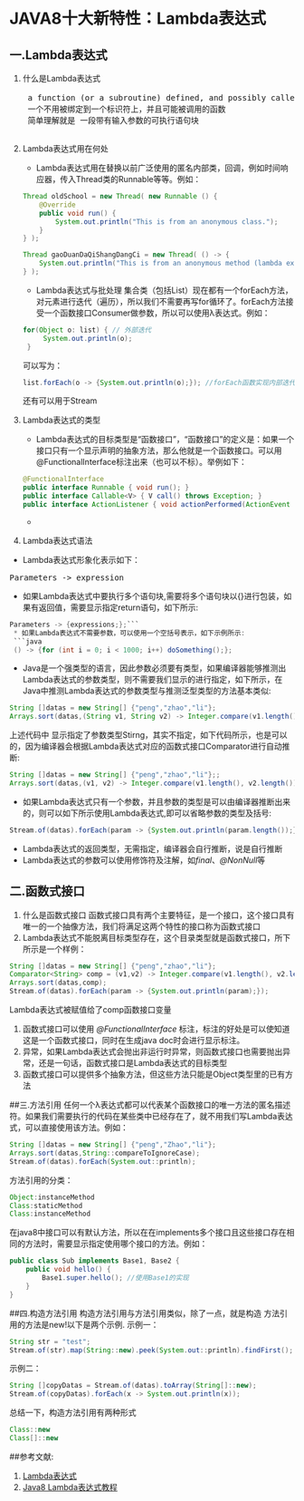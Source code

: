 # JAVA8十大新特性：Lambda表达式

## 一.Lambda表达式
1. 什么是Lambda表达式
	<pre>
	a function (or a subroutine) defined, and possibly called, without being bound to an identifier。
    一个不用被绑定到一个标识符上，并且可能被调用的函数
    简单理解就是 一段带有输入参数的可执行语句块
    </pre>
1. Lambda表达式用在何处
	* Lambda表达式用在替换以前广泛使用的匿名内部类，回调，例如时间响应器，传入Thread类的Runnable等等。例如：
    ```java
    Thread oldSchool = new Thread( new Runnable () {
        @Override
        public void run() {
            System.out.println("This is from an anonymous class.");
        }
    } );

    Thread gaoDuanDaQiShangDangCi = new Thread( () -> {
        System.out.println("This is from an anonymous method (lambda exp).");
    } );
	```
    * Lambda表达式与批处理
    集合类（包括List）现在都有一个forEach方法，对元素进行迭代（遍历），所以我们不需要再写for循环了。forEach方法接受一个函数接口Consumer做参数，所以可以使用λ表达式。例如：
   ```java
   for(Object o: list) { // 外部迭代
        System.out.println(o);
    }
    ```
    可以写为：
     ```java
     list.forEach(o -> {System.out.println(o);}); //forEach函数实现内部迭代
    ```

    还有可以用于Stream

1. Lambda表达式的类型
	* Lambda表达式的目标类型是“函数接口”，“函数接口”的定义是：如果一个接口只有一个显示声明的抽象方法，那么他就是一个函数接口。可以用@FunctionalInterface标注出来（也可以不标）。举例如下：
    ```java
    @FunctionalInterface
    public interface Runnable { void run(); }
    public interface Callable<V> { V call() throws Exception; }
    public interface ActionListener { void actionPerformed(ActionEvent e); }
    ```
    *
1. Lambda表达式语法
 * Lambda表达式形象化表示如下：
 <pre>Parameters -> expression</pre>
 * 如果Lambda表达式中要执行多个语句块,需要将多个语句块以{}进行包装，如果有返回值，需要显示指定return语句，如下所示:
```java
Parameters -> {expressions;};```
 * 如果Lambda表达式不需要参数，可以使用一个空括号表示，如下示例所示:
 ```java
 () -> {for (int i = 0; i < 1000; i++) doSomething();};
 ```
 * Java是一个强类型的语言，因此参数必须要有类型，如果编译器能够推测出Lambda表达式的参数类型，则不需要我们显示的进行指定，如下所示，在Java中推测Lambda表达式的参数类型与推测泛型类型的方法基本类似:
 ```java
 String []datas = new String[] {"peng","zhao","li"};
Arrays.sort(datas,(String v1, String v2) -> Integer.compare(v1.length(), v2.length()));
```
上述代码中 显示指定了参数类型Stirng，其实不指定，如下代码所示，也是可以的，因为编译器会根据Lambda表达式对应的函数式接口Comparator<String>进行自动推断:
```java
String []datas = new String[] {"peng","zhao","li"};;
Arrays.sort(datas,(v1, v2) -> Integer.compare(v1.length(), v2.length()));
```
 *  如果Lambda表达式只有一个参数，并且参数的类型是可以由编译器推断出来的，则可以如下所示使用Lambda表达式,即可以省略参数的类型及括号:
 ```java
 Stream.of(datas).forEach(param -> {System.out.println(param.length());});
 ```
 * Lambda表达式的返回类型，无需指定，编译器会自行推断，说是自行推断
 * Lambda表达式的参数可以使用修饰符及注解，如*final*、*@NonNull*等

## 二.函数式接口
1. 什么是函数式接口
	函数式接口具有两个主要特征，是一个接口，这个接口具有唯一的一个抽像方法，我们将满足这两个特性的接口称为函数式接口
1. Lambda表达式不能脱离目标类型存在，这个目录类型就是函数式接口，所下所示是一个样例：
```java
String []datas = new String[] {"peng","zhao","li"};
Comparator<String> comp = (v1,v2) -> Integer.compare(v1.length(), v2.length());
Arrays.sort(datas,comp);
Stream.of(datas).forEach(param -> {System.out.println(param);});
```
Lambda表达式被赋值给了comp函数接口变量
1. 函数式接口可以使用 *@FunctionalInterface* 标注，标注的好处是可以使知道这是一个函数式接口，同时在生成java doc时会进行显示标注。
2. 异常，如果Lambda表达式会抛出非运行时异常，则函数式接口也需要抛出异常，还是一句话，函数式接口是Lambda表达式的目标类型
3. 函数式接口可以提供多个抽象方法，但这些方法只能是Object类型里的已有方法

##三.方法引用
任何一个λ表达式都可以代表某个函数接口的唯一方法的匿名描述符。如果我们需要执行的代码在某些类中已经存在了，就不用我们写Lambda表达式，可以直接使用该方法。例如：
```java
String []datas = new String[] {"peng","Zhao","li"};
Arrays.sort(datas,String::compareToIgnoreCase);
Stream.of(datas).forEach(System.out::println);
```
方法引用的分类：
```java
Object:instanceMethod
Class:staticMethod
Class:instanceMethod
```

在java8中接口可以有默认方法，所以在在implements多个接口且这些接口存在相同的方法时，需要显示指定使用哪个接口的方法。例如：
```java
public class Sub implements Base1, Base2 {
	public void hello() {
    	Base1.super.hello(); //使用Base1的实现
    }
}
```


##四.构造方法引用
构造方法引用与方法引用类似，除了一点，就是构造 方法引用的方法是new!以下是两个示例.
示例一：
```java
String str = "test";
Stream.of(str).map(String::new).peek(System.out::println).findFirst();
```
示例二：
```java
String []copyDatas = Stream.of(datas).toArray(String[]::new);
Stream.of(copyDatas).forEach(x -> System.out.println(x));
```

总结一下，构造方法引用有两种形式
```java
Class::new
Class[]::new
```

##参考文献:
1. [Lambda表达式](https://www.cnblogs.com/WJ5888/p/4618465.html)
2. [Java8 Lambda表达式教程](http://blog.csdn.net/ioriogami/article/details/12782141/)
